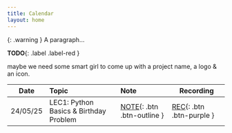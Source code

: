 ```yaml
---
title: Calendar
layout: home
---
```


{: .warning }
A paragraph...

**TODO**{: .label .label-red }

maybe we need some smart girl to come up with a project name, a logo & an icon.



| Date     | Topic                                  | Note                           | Recording                                       |
| -------- | :------------------------------------- | :----------------------------- | ----------------------------------------------- |
| 24/05/25 | LEC1: Python Basics & Birthday Problem | [NOTE](){: .btn .btn-outline } | [REC](https://youtube.com){: .btn .btn-purple } |



